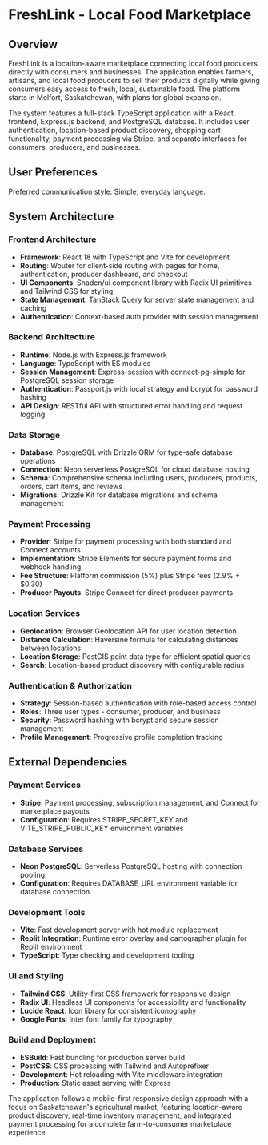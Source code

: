 # FreshLink - Local Food Marketplace

## Overview

FreshLink is a location-aware marketplace connecting local food producers directly with consumers and businesses. The application enables farmers, artisans, and local food producers to sell their products digitally while giving consumers easy access to fresh, local, sustainable food. The platform starts in Melfort, Saskatchewan, with plans for global expansion.

The system features a full-stack TypeScript application with a React frontend, Express.js backend, and PostgreSQL database. It includes user authentication, location-based product discovery, shopping cart functionality, payment processing via Stripe, and separate interfaces for consumers, producers, and businesses.

## User Preferences

Preferred communication style: Simple, everyday language.

## System Architecture

### Frontend Architecture
- **Framework**: React 18 with TypeScript and Vite for development
- **Routing**: Wouter for client-side routing with pages for home, authentication, producer dashboard, and checkout
- **UI Components**: Shadcn/ui component library with Radix UI primitives and Tailwind CSS for styling
- **State Management**: TanStack Query for server state management and caching
- **Authentication**: Context-based auth provider with session management

### Backend Architecture
- **Runtime**: Node.js with Express.js framework
- **Language**: TypeScript with ES modules
- **Session Management**: Express-session with connect-pg-simple for PostgreSQL session storage
- **Authentication**: Passport.js with local strategy and bcrypt for password hashing
- **API Design**: RESTful API with structured error handling and request logging

### Data Storage
- **Database**: PostgreSQL with Drizzle ORM for type-safe database operations
- **Connection**: Neon serverless PostgreSQL for cloud database hosting
- **Schema**: Comprehensive schema including users, producers, products, orders, cart items, and reviews
- **Migrations**: Drizzle Kit for database migrations and schema management

### Payment Processing
- **Provider**: Stripe for payment processing with both standard and Connect accounts
- **Implementation**: Stripe Elements for secure payment forms and webhook handling
- **Fee Structure**: Platform commission (5%) plus Stripe fees (2.9% + $0.30)
- **Producer Payouts**: Stripe Connect for direct producer payments

### Location Services
- **Geolocation**: Browser Geolocation API for user location detection
- **Distance Calculation**: Haversine formula for calculating distances between locations
- **Location Storage**: PostGIS point data type for efficient spatial queries
- **Search**: Location-based product discovery with configurable radius

### Authentication & Authorization
- **Strategy**: Session-based authentication with role-based access control
- **Roles**: Three user types - consumer, producer, and business
- **Security**: Password hashing with bcrypt and secure session management
- **Profile Management**: Progressive profile completion tracking

## External Dependencies

### Payment Services
- **Stripe**: Payment processing, subscription management, and Connect for marketplace payouts
- **Configuration**: Requires STRIPE_SECRET_KEY and VITE_STRIPE_PUBLIC_KEY environment variables

### Database Services  
- **Neon PostgreSQL**: Serverless PostgreSQL hosting with connection pooling
- **Configuration**: Requires DATABASE_URL environment variable for database connection

### Development Tools
- **Vite**: Fast development server with hot module replacement
- **Replit Integration**: Runtime error overlay and cartographer plugin for Replit environment
- **TypeScript**: Type checking and development tooling

### UI and Styling
- **Tailwind CSS**: Utility-first CSS framework for responsive design
- **Radix UI**: Headless UI components for accessibility and functionality
- **Lucide React**: Icon library for consistent iconography
- **Google Fonts**: Inter font family for typography

### Build and Deployment
- **ESBuild**: Fast bundling for production server build
- **PostCSS**: CSS processing with Tailwind and Autoprefixer
- **Development**: Hot reloading with Vite middleware integration
- **Production**: Static asset serving with Express

The application follows a mobile-first responsive design approach with a focus on Saskatchewan's agricultural market, featuring location-aware product discovery, real-time inventory management, and integrated payment processing for a complete farm-to-consumer marketplace experience.